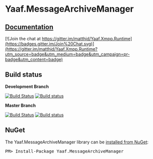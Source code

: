 Yaaf.MessageArchiveManager
===================
## [Documentation](https://matthid.github.io/Yaaf.MessageArchiveManager/)

[![Join the chat at https://gitter.im/matthid/Yaaf.Xmpp.Runtime](https://badges.gitter.im/Join%20Chat.svg)](https://gitter.im/matthid/Yaaf.Xmpp.Runtime?utm_source=badge&utm_medium=badge&utm_campaign=pr-badge&utm_content=badge)

## Build status

**Development Branch**

[![Build Status](https://travis-ci.org/matthid/Yaaf.MessageArchiveManager.svg?branch=develop)](https://travis-ci.org/matthid/Yaaf.MessageArchiveManager)
[![Build status](https://ci.appveyor.com/api/projects/status/1omx7291qkkoq52i/branch/develop?svg=true)](https://ci.appveyor.com/project/matthid/yaaf-messagearchivemanager/branch/develop)

**Master Branch**

[![Build Status](https://travis-ci.org/matthid/Yaaf.MessageArchiveManager.svg?branch=master)](https://travis-ci.org/matthid/Yaaf.MessageArchiveManager)
[![Build status](https://ci.appveyor.com/api/projects/status/1omx7291qkkoq52i/branch/master?svg=true)](https://ci.appveyor.com/project/matthid/yaaf-messagearchivemanager/branch/master)

## NuGet

<div class="row">
  <div class="span1"></div>
  <div class="span6">
    <div class="well well-small" id="nuget">
      The Yaaf.MessageArchiveManager library can be <a href="https://nuget.org/packages/Yaaf.MessageArchiveManager">installed from NuGet</a>:
      <pre>PM> Install-Package Yaaf.MessageArchiveManager</pre>
    </div>
  </div>
  <div class="span1"></div>
</div>

